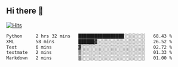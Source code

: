 ## Hi there 👋

<!--
**alihaqberdi/alihaqberdi** is a ✨ _special_ ✨ repository because its `README.md` (this file) appears on your GitHub profile.

Here are some ideas to get you started:

- 🔭 I’m currently working on ...
- 🌱 I’m currently learning ...
- 👯 I’m looking to collaborate on ...
- 🤔 I’m looking for help with ...
- 💬 Ask me about ...
- 📫 How to reach me: ...
- 😄 Pronouns: ...
- ⚡ Fun fact: ...
-->

[![Hits](https://hits.sh/github.com/alihaqberdi.svg)](https://hits.sh/github.com/alihaqberdi/)

<!--START_SECTION:waka-->

```txt
Python     2 hrs 32 mins   █████████████████░░░░░░░░   68.43 %
XML        58 mins         ██████▓░░░░░░░░░░░░░░░░░░   26.52 %
Text       6 mins          ▓░░░░░░░░░░░░░░░░░░░░░░░░   02.72 %
textmate   2 mins          ▒░░░░░░░░░░░░░░░░░░░░░░░░   01.33 %
Markdown   2 mins          ▒░░░░░░░░░░░░░░░░░░░░░░░░   01.00 %
```

<!--END_SECTION:waka-->
